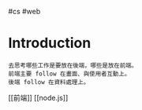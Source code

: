 #cs #web

# Introduction
	去思考哪些工作是要放在後端，哪些是放在前端。
	前端主要 follow 在畫面、與使用者互動上。
	後端 follow 在資料處理上。

[[前端]]
[[node.js]]